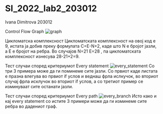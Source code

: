 # SI_2022_lab2_203012
Ivana Dimitrova 203012

Control Flow Graph
![graph](https://user-images.githubusercontent.com/85631166/170041129-114d01fa-3ef4-4294-8dcc-520567662470.png)

Цикломатска комплексност
Цикломатската комплексност на овој код е 9, истата ја добив преку формулата C=E-N+2, каде што N е бројот јазли, а Е е бројот на ребра. Во случајoв N=21  E=28 , па цикломатската комплексност изнесува 28-21+2=9.

Тест случаи според критериумот Every statement
![every_statement](https://user-images.githubusercontent.com/85631166/170041881-a4af4061-191a-494a-b8ea-c8bf10a285c3.png)
Со три 3 примера може да ги поминеме сите јазли. Со првиот каде листата е празна влегува во првиот if услов и веднаш фрла ислкучок, во вториот случај фрла исклучок во вториот if услов, а со третиот пример се изминуваат сите останати јазли.

Тест случаи според критериумот Every path
![every_branch](https://user-images.githubusercontent.com/85631166/170042063-656588c3-2b35-4833-8225-eac711b6aab3.png)
Исто како и кај every statement со истите 3 примери може да ги изминеме сите ребра во дадениот граф.
